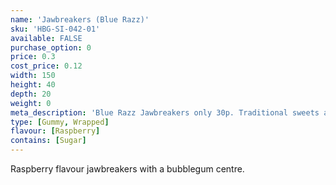 ```yaml
---
name: 'Jawbreakers (Blue Razz)'
sku: 'HBG-SI-042-01'
available: FALSE
purchase_option: 0
price: 0.3
cost_price: 0.12
width: 150
height: 40
depth: 20
weight: 0
meta_description: 'Blue Razz Jawbreakers only 30p. Traditional sweets and more at Humbugs Confectionery Store. Specialists in satisfying your sweet tooth!'
type: [Gummy, Wrapped]
flavour: [Raspberry]
contains: [Sugar]
---
```

Raspberry flavour jawbreakers with a bubblegum centre.